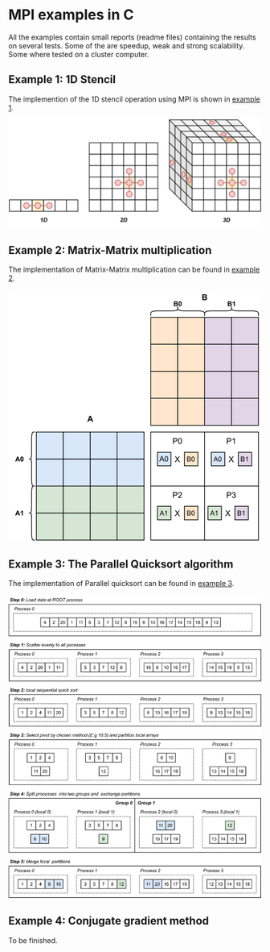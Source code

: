# **MPI examples in C**

All the examples contain small reports (readme files) containing the results on several tests. Some of the are speedup, weak and strong scalability. Some where tested on a cluster computer.

## **Example 1: 1D Stencil**
The implemention of the 1D stencil operation using MPI is shown in [example 1](https://github.com/dikioth/MPI-examples/example1_stencil). 

![](example1_stencil/figs/stencil_123D.png)


## **Example 2: Matrix-Matrix multiplication**
The implementation of Matrix-Matrix multiplication can be found in [example 2](https://github.com/dikioth/MPI-examples/example2_matrix_multiplication). 

![](example2_matrix_multiplication/figs/example_mult.png)


## **Example 3: The Parallel Quicksort algorithm**
The implementation of Parallel quicksort can be found in [example 3](https://github.com/dikioth/MPI-examples/example3_parallell_quicksort). 

![](example3_parallell_quicksort/figs/example_quicksort.png)

## **Example 4: Conjugate gradient method**
To be finished.